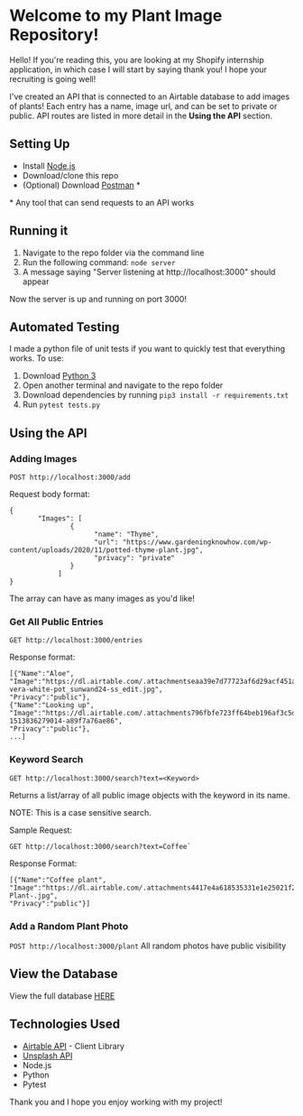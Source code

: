 # Welcome to my Plant Image Repository!
Hello! If you're reading this, you are looking at my Shopify internship application, in which case I will start by saying thank you! I hope your recruiting is going well!

I've created an API that is connected to an Airtable database to add images of plants! Each entry has a name, image url, and can be set to private or public. API routes are listed in more detail in the **Using the API** section.

## Setting Up
- Install [Node.js](https://nodejs.org/en/download/)
- Download/clone this repo
- (Optional) Download [Postman](https://www.postman.com/downloads/) \*
  
\* Any tool that can send requests to an API works

## Running it
1. Navigate to the repo folder via the command line
2. Run the following command: `node server`
3. A message saying "Server listening at http://localhost:3000" should appear

Now the server is up and running on port 3000!

## Automated Testing
I made a python file of unit tests if you want to quickly test that everything works.
To use:

1. Download [Python 3](https://www.python.org/downloads/)
2. Open another terminal and navigate to the repo folder
3. Download dependencies by running `pip3 install -r requirements.txt`
4. Run `pytest tests.py`

## Using the API

### Adding Images
`POST http://localhost:3000/add` 

Request body format:
```
{
       "Images": [
               {  
                     "name": "Thyme",
                     "url": "https://www.gardeningknowhow.com/wp-content/uploads/2020/11/potted-thyme-plant.jpg",
                     "privacy": "private"
               }
            ]
}
```
The array can have as many images as you'd like!

### Get All Public Entries
`GET http://localhost:3000/entries`

Response format:
```
[{"Name":"Aloe",
"Image":"https://dl.airtable.com/.attachmentseaa39e7d77723af6d29acf451ac2026b/b94be48faloe-vera-white-pot_sunwand24-ss_edit.jpg",
"Privacy":"public"},
{"Name":"Looking up",
"Image":"https://dl.airtable.com/.attachments796fbfe723ff64beb196af3c5dffa564/e46a7da1photo-1513836279014-a89f7a76ae86",
"Privacy":"public"},
...]
```

### Keyword Search
`GET http://localhost:3000/search?text=<Keyword>`

Returns a list/array of all public image objects with the keyword in its name.

NOTE: This is a case sensitive search.

Sample Request:
```
GET http://localhost:3000/search?text=Coffee`
```

Response Format:
```
[{"Name":"Coffee plant",
"Image":"https://dl.airtable.com/.attachments4417e4a618535331e1e25021f2ac3181/f1287f02/Coffee-Plant-.jpg",
"Privacy":"public"}]
```

### Add a Random Plant Photo
`POST http://localhost:3000/plant`
All random photos have public visibility

## View the Database
View the full database [HERE](https://airtable.com/invite/l?inviteId=invvjSR6mT2AQMzlZ&inviteToken=de5f719064923bbe95f24c27d8a3c917682f8f90c781b9944046b193270e90da&utm_source=email)

## Technologies Used
- [Airtable API](https://airtable.com/api) - Client Library
- [Unsplash API](https://unsplash.com/developers)
- Node.js
- Python
- Pytest

Thank you and I hope you enjoy working with my project!

